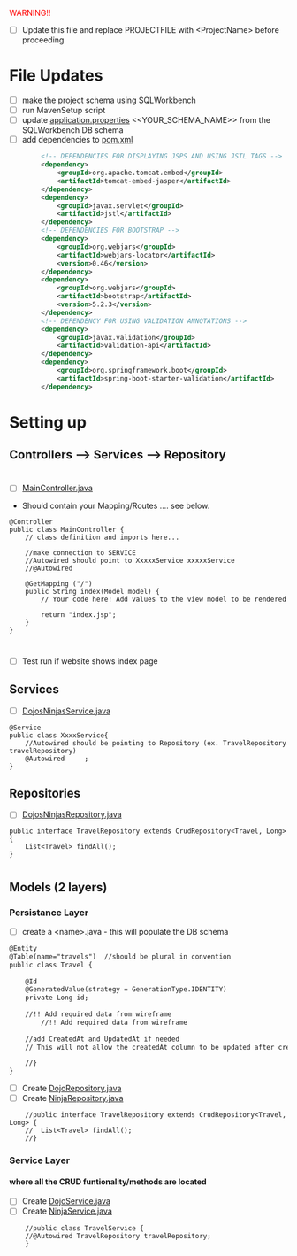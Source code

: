 <span style="color:red">WARNING!!</span>
- [ ] Update this file and replace PROJECTFILE with \<ProjectName> before proceeding

# File Updates
- [ ] make the project schema using SQLWorkbench
- [ ] run MavenSetup script
- [ ] update [application.properties](./src/main/resources/application.properties) <<YOUR_SCHEMA_NAME>> from the SQLWorkbench DB schema
- [ ] add dependencies to [pom.xml](./pom.xml)

```xml
		<!-- DEPENDENCIES FOR DISPLAYING JSPS AND USING JSTL TAGS -->
		<dependency>
			<groupId>org.apache.tomcat.embed</groupId>
			<artifactId>tomcat-embed-jasper</artifactId>
		</dependency>
		<dependency>
			<groupId>javax.servlet</groupId>
			<artifactId>jstl</artifactId>
		</dependency>
		<!-- DEPENDENCIES FOR BOOTSTRAP -->
		<dependency>
			<groupId>org.webjars</groupId>
			<artifactId>webjars-locator</artifactId>
			<version>0.46</version>
		</dependency>
		<dependency>
			<groupId>org.webjars</groupId>
			<artifactId>bootstrap</artifactId>
			<version>5.2.3</version>
		</dependency>
		<!-- DEPENDENCY FOR USING VALIDATION ANNOTATIONS -->
		<dependency>
			<groupId>javax.validation</groupId>
			<artifactId>validation-api</artifactId>
		</dependency>
		<dependency>
			<groupId>org.springframework.boot</groupId>
			<artifactId>spring-boot-starter-validation</artifactId>
		</dependency>
```
#
# Setting up 
## Controllers --> Services --> Repository
#
- [ ] [MainController.java](./src/main/java/dojo/dojosninjas/controllers/MainController.java)
* Should contain your Mapping/Routes .... see below.

```
@Controller
public class MainController {
	// class definition and imports here...
	
	//make connection to SERVICE
	//Autowired should point to XxxxxService xxxxxService 
	//@Autowired 
	
	@GetMapping ("/")
	public String index(Model model) {
		// Your code here! Add values to the view model to be rendered

		return "index.jsp";
	}
}
```
#
- [ ] Test run if website shows index page

## Services
- [ ] [DojosNinjasService.java](src/main/java/dojo/dojosninjas/services/DojosNinjasService.java)
```
@Service
public class XxxxService{
	//Autowired should be pointing to Repository (ex. TravelRepository travelRepository)
    @Autowired     ;
}
```
## Repositories
- [ ] [DojosNinjasRepository.java](src/main/java/dojo/dojosninjas/repositories/DojosNinjasRepository.java)
```
public interface TravelRepository extends CrudRepository<Travel, Long> {
    List<Travel> findAll();
}
```


#
## Models (2 layers)
### Persistance Layer

- [ ] create a \<name>.java -  this will populate the DB schema

```html
@Entity
@Table(name="travels")  //should be plural in convention
public class Travel {
    
    @Id
    @GeneratedValue(strategy = GenerationType.IDENTITY)
    private Long id;
   
    //!! Add required data from wireframe
        //!! Add required data from wireframe
    
    //add CreatedAt and UpdatedAt if needed
    // This will not allow the createdAt column to be updated after creation

    //}
}
```
- [ ] Create [DojoRepository.java](src/main/java/dojo/dojosninjas/repositories/DojoRepository.java)
- [ ] Create [NinjaRepository.java](src/main/java/dojo/dojosninjas/repositories/NinjaRepository.java)

```
    //public interface TravelRepository extends CrudRepository<Travel, Long> {
    //  List<Travel> findAll();
    //}
```

### Service Layer
#### where all the CRUD funtionality/methods are located
- [ ] Create [DojoService.java](src/main/java/dojo/dojosninjas/services/DojoService.java) 
- [ ] Create [NinjaService.java](src/main/java/dojo/dojosninjas/services/NinjaService.java) 
```
    //public class TravelService {
    //@Autowired TravelRepository travelRepository;
	}
```